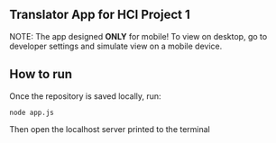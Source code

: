 ## Translator App for HCI Project 1

NOTE: The app designed **ONLY** for mobile! To view on desktop, go to developer settings and simulate view on a mobile device.

## How to run

Once the repository is saved locally, run:

`node app.js`

Then open the localhost server printed to the terminal